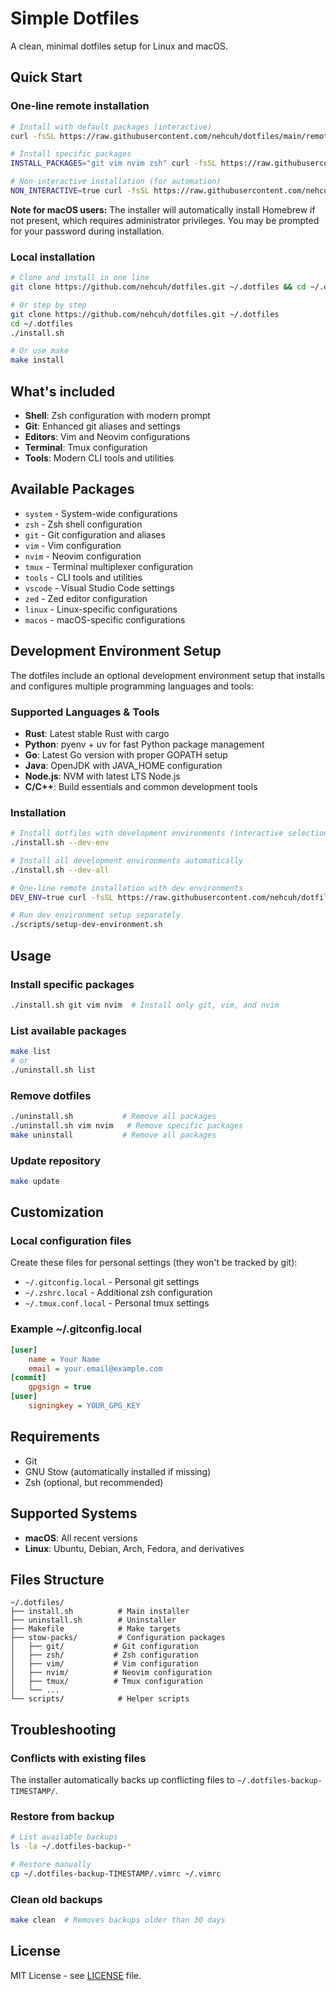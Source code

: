 # Simple Dotfiles

A clean, minimal dotfiles setup for Linux and macOS.

## Quick Start

### One-line remote installation
```bash
# Install with default packages (interactive)
curl -fsSL https://raw.githubusercontent.com/nehcuh/dotfiles/main/remote-install.sh | bash

# Install specific packages
INSTALL_PACKAGES="git vim nvim zsh" curl -fsSL https://raw.githubusercontent.com/nehcuh/dotfiles/main/remote-install.sh | bash

# Non-interactive installation (for automation)
NON_INTERACTIVE=true curl -fsSL https://raw.githubusercontent.com/nehcuh/dotfiles/main/remote-install.sh | bash
```

**Note for macOS users:** The installer will automatically install Homebrew if not present, which requires administrator privileges. You may be prompted for your password during installation.

### Local installation
```bash
# Clone and install in one line
git clone https://github.com/nehcuh/dotfiles.git ~/.dotfiles && cd ~/.dotfiles && ./install.sh

# Or step by step
git clone https://github.com/nehcuh/dotfiles.git ~/.dotfiles
cd ~/.dotfiles
./install.sh

# Or use make
make install
```

## What's included

- **Shell**: Zsh configuration with modern prompt
- **Git**: Enhanced git aliases and settings  
- **Editors**: Vim and Neovim configurations
- **Terminal**: Tmux configuration
- **Tools**: Modern CLI tools and utilities

## Available Packages

- `system` - System-wide configurations
- `zsh` - Zsh shell configuration
- `git` - Git configuration and aliases
- `vim` - Vim configuration
- `nvim` - Neovim configuration  
- `tmux` - Terminal multiplexer configuration
- `tools` - CLI tools and utilities
- `vscode` - Visual Studio Code settings
- `zed` - Zed editor configuration
- `linux` - Linux-specific configurations
- `macos` - macOS-specific configurations

## Development Environment Setup

The dotfiles include an optional development environment setup that installs and configures multiple programming languages and tools:

### Supported Languages & Tools
- **Rust**: Latest stable Rust with cargo
- **Python**: pyenv + uv for fast Python package management
- **Go**: Latest Go version with proper GOPATH setup
- **Java**: OpenJDK with JAVA_HOME configuration
- **Node.js**: NVM with latest LTS Node.js
- **C/C++**: Build essentials and common development tools

### Installation
```bash
# Install dotfiles with development environments (interactive selection)
./install.sh --dev-env

# Install all development environments automatically
./install.sh --dev-all

# One-line remote installation with dev environments
DEV_ENV=true curl -fsSL https://raw.githubusercontent.com/nehcuh/dotfiles/main/remote-install.sh | bash

# Run dev environment setup separately
./scripts/setup-dev-environment.sh
```

## Usage

### Install specific packages
```bash
./install.sh git vim nvim  # Install only git, vim, and nvim
```

### List available packages
```bash
make list
# or
./uninstall.sh list
```

### Remove dotfiles
```bash
./uninstall.sh           # Remove all packages
./uninstall.sh vim nvim   # Remove specific packages
make uninstall           # Remove all packages
```

### Update repository
```bash
make update
```

## Customization

### Local configuration files
Create these files for personal settings (they won't be tracked by git):

- `~/.gitconfig.local` - Personal git settings
- `~/.zshrc.local` - Additional zsh configuration
- `~/.tmux.conf.local` - Personal tmux settings

### Example ~/.gitconfig.local
```ini
[user]
    name = Your Name
    email = your.email@example.com
[commit]
    gpgsign = true
[user]
    signingkey = YOUR_GPG_KEY
```

## Requirements

- Git
- GNU Stow (automatically installed if missing)
- Zsh (optional, but recommended)

## Supported Systems

- **macOS**: All recent versions
- **Linux**: Ubuntu, Debian, Arch, Fedora, and derivatives

## Files Structure

```
~/.dotfiles/
├── install.sh          # Main installer
├── uninstall.sh        # Uninstaller  
├── Makefile            # Make targets
├── stow-packs/         # Configuration packages
│   ├── git/           # Git configuration
│   ├── zsh/           # Zsh configuration
│   ├── vim/           # Vim configuration
│   ├── nvim/          # Neovim configuration
│   ├── tmux/          # Tmux configuration
│   └── ...
└── scripts/            # Helper scripts
```

## Troubleshooting

### Conflicts with existing files
The installer automatically backs up conflicting files to `~/.dotfiles-backup-TIMESTAMP/`.

### Restore from backup
```bash
# List available backups
ls -la ~/.dotfiles-backup-*

# Restore manually
cp ~/.dotfiles-backup-TIMESTAMP/.vimrc ~/.vimrc
```

### Clean old backups
```bash
make clean  # Removes backups older than 30 days
```

## License

MIT License - see [LICENSE](LICENSE) file.
